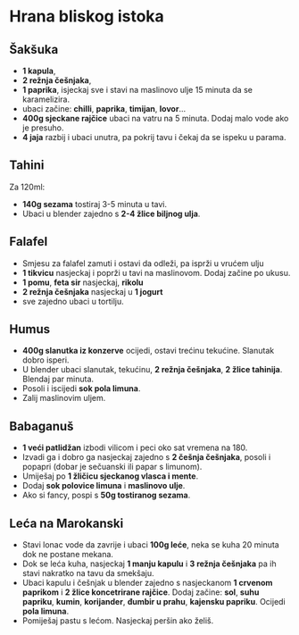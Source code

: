# Hrana bliskog istoka

## Šakšuka

* **1 kapula**,
* **2 režnja češnjaka**,
* **1 paprika**, isjeckaj sve i stavi na maslinovo ulje 15 minuta da se karamelizira.
* ubaci začine: **chilli**, **paprika**, **timijan**, **lovor**...
* **400g sjeckane rajčice** ubaci na vatru na 5 minuta. Dodaj malo vode ako je presuho.
* **4 jaja** razbij i ubaci unutra, pa pokrij tavu i čekaj da se ispeku u parama.

## Tahini

Za 120ml:
* **140g sezama** tostiraj 3-5 minuta u tavi.
* Ubaci u blender zajedno s **2-4 žlice biljnog ulja**.

## Falafel

* Smjesu za falafel zamuti i ostavi da odleži, pa isprži u vrućem ulju
* **1 tikvicu** nasjeckaj i poprži u tavi na maslinovom. Dodaj začine po ukusu.
* **1 pomu**, **feta sir** nasjeckaj, **rikolu**
* **2 režnja češnjaka** nasjeckaj u **1 jogurt**
* sve zajedno ubaci u tortilju.

## Humus

* **400g slanutka iz konzerve** ocijedi, ostavi trećinu tekućine. Slanutak dobro isperi.
* U blender ubaci slanutak, tekućinu, **2 režnja češnjaka**, **2 žlice tahinija**. Blendaj par minuta.
* Posoli i iscijedi **sok pola limuna**.
* Zalij maslinovim uljem.

## Babaganuš

* **1 veći patlidžan** izbodi vilicom i peci oko sat vremena na 180.
* Izvadi ga i dobro ga nasjeckaj zajedno s **2 češnja češnjaka**, posoli i popapri (dobar je sečuanski ili papar s limunom).
* Umiješaj po **1 žličicu sjeckanog vlasca i mente**.
* Dodaj **sok polovice limuna** i **maslinovo ulje**.
* Ako si fancy, pospi s **50g tostiranog sezama**.

## Leća na Marokanski

* Stavi lonac vode da zavrije i ubaci **100g leće**, neka se kuha 20 minuta dok ne postane mekana.
* Dok se leća kuha, nasjeckaj **1 manju kapulu** i **3 režnja češnjaka** pa ih stavi nakratko na tavu da smekšaju.
* Ubaci kapulu i češnjak u blender zajedno s nasjeckanom **1 crvenom paprikom** i **2 žlice koncetrirane rajčice**. Dodaj začine: **sol**, **suhu papriku**, **kumin**, **korijander**, **đumbir u prahu**, **kajensku papriku**. Ocijedi **pola limuna**.
* Pomiješaj pastu s lećom. Nasjeckaj peršin ako želiš.
